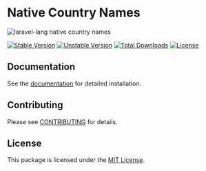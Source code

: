 # Native Country Names

![laravel-lang native country names](https://preview.dragon-code.pro/laravel-lang/native-country-names.svg?brand=laravel&mode=dark)

[![Stable Version][badge_stable]][link_packagist]
[![Unstable Version][badge_unstable]][link_packagist]
[![Total Downloads][badge_downloads]][link_packagist]
[![License][badge_license]][link_license]

## Documentation

See the [documentation](https://laravel-lang.com) for detailed installation.

## Contributing

Please see [CONTRIBUTING](https://laravel-lang.com/contributions.html) for details.

## License

This package is licensed under the [MIT License][link_license].


[badge_stable]:     https://img.shields.io/github/v/release/Laravel-Lang/native-country-names?label=stable&style=flat-square

[badge_unstable]:   https://img.shields.io/badge/unstable-dev--main-orange?style=flat-square

[badge_downloads]:  https://img.shields.io/packagist/dt/Laravel-Lang/native-country-names.svg?style=flat-square

[badge_license]:    https://img.shields.io/packagist/l/Laravel-Lang/native-country-names.svg?style=flat-square

[link_packagist]:   https://packagist.org/packages/Laravel-Lang/native-country-names

[link_license]:     LICENSE
